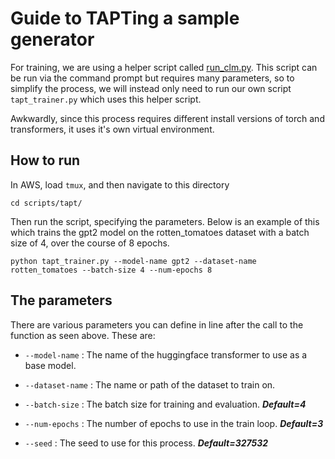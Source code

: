 Guide to TAPTing a sample generator
==========================

For training, we are using a helper script called [run_clm.py](https://github.com/huggingface/transformers/blob/main/examples/pytorch/language-modeling/run_clm.py). This script can be run via the command prompt but requires many parameters, so to simplify the process, we will instead only need to run our own script `tapt_trainer.py` which uses this helper script.

Awkwardly, since this process requires different install versions of torch and transformers, it uses it's own virtual environment.

How to run
-------------

In AWS, load `tmux`, and then navigate to this directory

```
cd scripts/tapt/
```

Then run the script, specifying the parameters. Below is an example of this which trains the gpt2 model on the rotten_tomatoes dataset with a batch size of 4, over the course of 8 epochs.

```
python tapt_trainer.py --model-name gpt2 --dataset-name rotten_tomatoes --batch-size 4 --num-epochs 8
```

The parameters
---------------------------

There are various parameters you can define in line after the call to the function as seen above. These are:


- `--model-name` : The name of the huggingface transformer to use as a base model.

- `--dataset-name` : The name or path of the dataset to train on.

- `--batch-size` : The batch size for training and evaluation. ***Default=4***

- `--num-epochs` : The number of epochs to use in the train loop. ***Default=3***

- `--seed` : The seed to use for this process. ***Default=327532***
